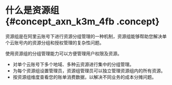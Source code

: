 # 什么是资源组 {#concept_axn_k3m_4fb .concept}

资源组是在阿里云账号下进行资源分组管理的一种机制，资源组能够帮助您解决单个云账号内的资源分组和授权管理的复杂性问题。

使用资源组的分组管理能力可以方便管理用户权限及资源。

-   对单个云账号下多个地域、多种云资源进行集中的分组管理。
-   为每个资源组设置管理员，资源组管理员可以独立管理资源组内的所有资源。
-   按资源组维度查看您的账单消费数据，以解决不同业务的成本分摊问题。

